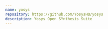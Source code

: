 ```yaml
---
name: yosys
repository: https://github.com/YosysHQ/yosys
description: Yosys Open SYnthesis Suite
---
```

